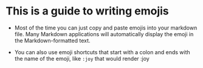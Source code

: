# This is a guide to writing emojis

- Most of the time you can just copy and paste emojis into your markdown file. Many Markdown applications will automatically display the emoji in the Markdown-formatted text.

- You can also use emoji shortcuts that start with a colon and ends with the name of the emoji, like `:joy` that would render :joy 
